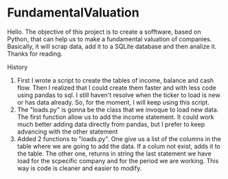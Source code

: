 # FundamentalValuation
Hello. 
The objective of this project is to create a sofftware, based on Python, that can help us to make a fundamental valuation of companies.
Basically, it will scrap data, add it to a SQLite database and then analize it.
Thanks for reading.

History
1. First I wrote a script to create the tables of income, balance and cash flow. Then I realized that I could create them faster and with less code using pandas to sql. I still haven't resolve when the ticker to load is new or has data already. So, for the moment, I will keep using this script.
2. The "loads.py" is gonna be the class that we invoque to load new data. 
The first function allow us to add the income statement. It could work much better adding data directly from pandas, but I prefer to keep advancing with the other statement
3. Added 2 functions to "loads.py". 
One give us a list of the columns in the table where we are going to add the data. If a colum not exist, adds it to the table.
The other one, returns in string the last statement we have load for the scpecific company and for the period we are working.
This way is code is cleaner and easier to modify. 
